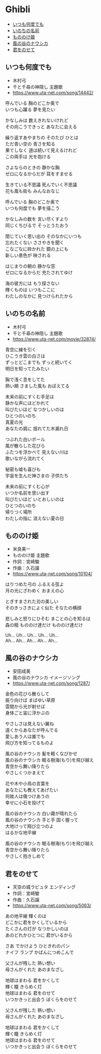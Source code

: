
# Ghibli <!-- omit in toc -->

- [いつも何度でも](#いつも何度でも)
- [いのちの名前](#いのちの名前)
- [もののけ姫](#もののけ姫)
- [風の谷のナウシカ](#風の谷のナウシカ)
- [君をのせて](#君をのせて)


## いつも何度でも

* 木村弓
* 千と千尋の神隠し 主題歌
* https://www.uta-net.com/song/14442/

呼んでいる 胸のどこか奥で<br>
いつも心躍る 夢を見たい<br>

かなしみは 数えきれないけれど<br>
その向こうできっと あなたに会える<br>

繰り返すあやまちの そのたび ひとは<br>
ただ青い空の 青さを知る<br>
果てしなく 道は続いて見えるけれど<br>
この両手は 光を抱ける<br>

さよならのときの 静かな胸<br>
ゼロになるからだが 耳をすませる<br>

生きている不思議 死んでいく不思議<br>
花も風も街も みんなおなじ<br>

呼んでいる 胸のどこか奥で<br>
いつも何度でも 夢を描こう<br>

かなしみの数を 言い尽くすより<br>
同じくちびるで そっとうたおう<br>

閉じていく思い出の そのなかにいつも<br>
忘れたくない ささやきを聞く<br>
こなごなに砕かれた 鏡の上にも<br>
新しい景色が 映される<br>

はじまりの朝の 静かな窓<br>
ゼロになるからだ 充たされてゆけ<br>

海の彼方には もう探さない<br>
輝くものは いつもここに<br>
わたしのなかに 見つけられたから<br>


## いのちの名前

* 木村弓
* 千と千尋の神隠し 主題歌
* https://www.uta-net.com/movie/32874/

青空に線を引く<br>
ひこうき雲の白さは<br>
ずっとどこまでも ずっと続いてく<br>
明日を知ってたみたい<br>

胸で浅く息をしてた<br>
熱い頬 さました風も おぼえてる<br>

未来の前にすくむ手足は<br>
静かな声にほどかれて<br>
叫びたいほど なつかしいのは<br>
ひとつのいのち<br>
真夏の光<br>
あなたの肩に 揺れてた木漏れ日<br>

つぶれた白いボール<br>
風が散らした花びら<br>
ふたつを浮かべて 見えない川は<br>
歌いながら流れてく<br>

秘密も嘘も喜びも<br>
宇宙を生んだ神さまの 子供たち<br>

未来の前にすくむ心が<br>
いつか名前を思い出す<br>
叫びたいほど いとおしいのは<br>
ひとつのいのち<br>
帰りつく場所<br>
わたしの指に 消えない夏の日<br>


## もののけ姫

* 米良美一
* もののけ姫 主題歌
* 作詞：宮崎駿
* 作曲：久石譲
* https://www.uta-net.com/song/10104/

はりつめた弓の ふるえる弦よ<br>
月の光にざわめく おまえの心<br>

とぎすまされた刃の美しい<br>
そのきっさきによく似た そなたの横顔<br>

悲しみと怒りにひそむ まことの心を知るは<br>
森の精 もののけ達だけ もののけ達だけ<br>

Uh… Uh… Uh… Uh… Uh…<br>
Ah… Ah… Ah… Ah… Ah…<br>


## 風の谷のナウシカ

* 安田成美
* 風の谷のナウシカ イメージソング
* https://www.uta-net.com/song/1287/

金色の花びら散らして<br>
振り向けば まばゆい草原<br>
雲間から光が射せば<br>
身体ごと宙に浮かぶの<br>

やさしさは見えない翼ね<br>
遠くからあなたが呼んでる<br>
愛しあう人は誰でも<br>
飛び方を知ってるものよ<br>

風の谷のナウシカ 髪を軽くなびかせ<br>
風の谷のナウシカ 眠る樹海(もり)を飛び越え<br>
青空から舞い降りたら<br>
やさしくつかまえて<br>

花や木や小鳥の言葉を<br>
あなたにも教えてあげたい<br>
何故人は傷つけあうの<br>
幸せに小石を投げて<br>

風の谷のナウシカ 白い霧が晴れたら<br>
風の谷のナウシカ 手と手 固く握って<br>
大地けって翔び立つのよ<br>
はるかな地平線<br>

風の谷のナウシカ 眠る樹海(もり)を飛び越え<br>
青空から舞い降りたら<br>
やさしく抱きしめて<br>


## 君をのせて

* 天空の城ラピュタ エンディング
* 作詞：宮崎駿
* 作曲：久石譲
* https://www.uta-net.com/song/5063/

あの地平線 輝くのは<br>
どこかに君をかくしているから<br>
たくさんの灯が なつかしいのは<br>
あのどれかひとつに 君がいるから<br>

さあ でかけよう ひときれのパン<br>
ナイフ ランプ かばんにつめこんで<br>

父さんが残した 熱い想い<br>
母さんがくれた あのまなざし<br>

地球はまわる 君をかくして<br>
輝く瞳 きらめく灯<br>
地球はまわる 君をのせて<br>
いつかきっと出会う ぼくらをのせて<br>

父さんが残した 熱い想い<br>
母さんがくれた あのまなざし<br>

地球はまわる 君をかくして<br>
輝く瞳 きらめく灯<br>
地球はまわる 君をのせて<br>
いつかきっと出会う ぼくらをのせて<br>
